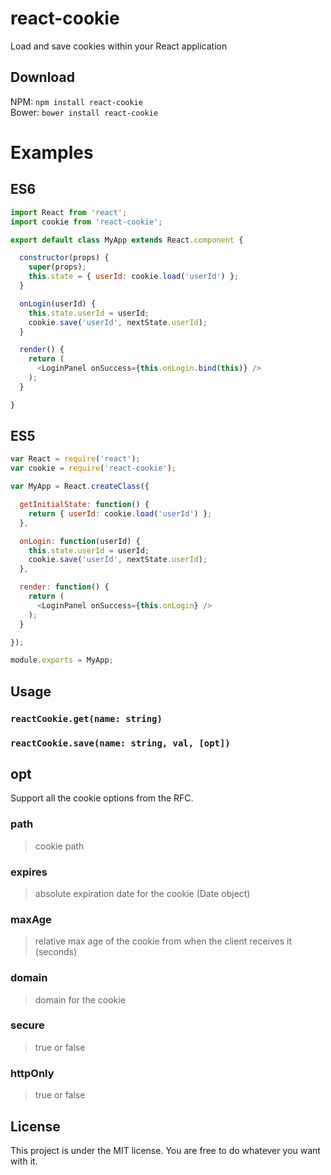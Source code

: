 # react-cookie
Load and save cookies within your React application

## Download
NPM: `npm install react-cookie`<br />
Bower: `bower install react-cookie`

# Examples

## ES6
```js
import React from 'react';
import cookie from 'react-cookie';

export default class MyApp extends React.component {

  constructor(props) {
    super(props);
    this.state = { userId: cookie.load('userId') };
  }

  onLogin(userId) {
    this.state.userId = userId;
    cookie.save('userId', nextState.userId);
  }

  render() {
    return (
      <LoginPanel onSuccess={this.onLogin.bind(this)} />
    );
  }

}
```

## ES5
```js
var React = require('react');
var cookie = require('react-cookie');

var MyApp = React.createClass({

  getInitialState: function() {
    return { userId: cookie.load('userId') };
  },

  onLogin: function(userId) {
    this.state.userId = userId;
    cookie.save('userId', nextState.userId);
  },

  render: function() {
    return (
      <LoginPanel onSuccess={this.onLogin} />
    );
  }

});

module.exports = MyApp;
```

## Usage

### `reactCookie.get(name: string)`
### `reactCookie.save(name: string, val, [opt])`

## opt
Support all the cookie options from the RFC.

### path
> cookie path

### expires
> absolute expiration date for the cookie (Date object)

### maxAge
> relative max age of the cookie from when the client receives it (seconds)

### domain
> domain for the cookie

### secure
> true or false

### httpOnly
> true or false

## License
This project is under the MIT license. You are free to do whatever you want with it.